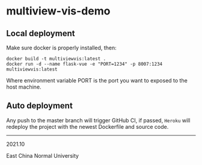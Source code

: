 # multiview-vis-demo

## Local deployment

Make sure docker is properly installed, then:

```
docker build -t multiviewvis:latest .
docker run -d --name flask-vue -e "PORT=1234" -p 8007:1234 multiviewvis:latest
```

Where environment variable PORT is the port you want to exposed to the host machine.

## Auto deployment

Any push to the master branch will trigger GitHub CI, if passed, `Heroku` will redeploy the project with the newest Dockerfile and source code.

---

2021.10

East China Normal University
